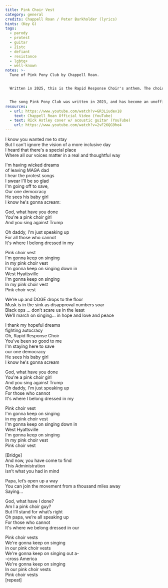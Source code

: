 ```yaml
---
title: Pink Choir Vest
category: general
credits: Chappell Roan / Peter Burkholder (lyrics)
hints: (Key G)
tags:
  - parody
  - protest
  - guitar
  - 21stc
  - defiant
  - resistance
  - lgbtq+
  - well-known
notes: >-
  Tune of Pink Pony Club by Chappell Roan.


  Written in 2025, this is the Rapid Response Choir's anthem. The choir wears pink vests with the RRC logo and name.


  The song Pink Pony Club was written in 2023, and has become an unofficial gay anthem.
resources:
  - url: https://www.youtube.com/watch?v=GR3Liudev18
    text: Chappell Roan Official Video (YouTube)
  - text: RIck Astley cover w/ acoustic guitar (YouTube)
    url: https://www.youtube.com/watch?v=2vF26QG9he4
---
```

I know you wanted me to stay\
But I can't ignore the vision of a more inclusive day\
I heard that there's a special place\
Where all our voices matter in a real and thoughtful way  

I'm having wicked dreams\
of leaving MAGA dad\
I hear the protest songs\
I swear I'll be so glad\
I'm going off to save,\
Our one democracy\
He sees his baby girl\
I know he's gonna scream:  

God, what have you done\
You're a pink choir girl\
And you sing against Trump  

Oh daddy, I'm just speaking up\
For all those who cannot\
It's where I belong dressed in my  

Pink choir vest\
I'm gonna keep on singing\
in my pink choir vest\
I'm gonna keep on singing down in\
West Hyattsville\
I'm gonna keep on singing\
In my pink choir vest\
Pink choir vest  

We’re up and DOGE drops to  the floor\
Musk is in the sink as disapproval numbers soar\
Black ops ... don’t scare us in the least\
We’ll march on singing… in hope and love and peace  

I thank my hopeful dreams\
fighting autocracy\
Oh, Rapid Response Choir\
You've been so good to me\
I'm staying here to save\
our one democracy\
He sees his baby girl\
I know he's gonna scream  

God, what have you done\
You're a pink choir girl\
And you sing against Trump\
Oh daddy, I'm just speaking up\
For those who cannot\
It's where I belong dressed in my  

Pink choir vest\
I'm gonna keep on singing\
in my pink choir vest\
I'm gonna keep on singing down in\
West Hyattsville\
I'm gonna keep on singing\
In my pink choir vest\
Pink choir vest  

\[Bridge]\
And now, you have come to find\
This Administration\
isn’t what you had in mind  

Papa, let’s open up a way\
You can join the movement from a thousand miles away\
Saying…  

God, what have I done?\
Am I a pink choir guy?\
But I’ll stand for what’s right\
Oh papa, we’re all speaking up\
For those who cannot\
It's where we belong dressed in our  

Pink choir vests\
We're gonna keep on singing\
in our pink choir vests\
We're gonna keep on singing out a-\
-cross America\
We're gonna keep on singing\
In our pink choir vests\
Pink choir vests\
\[repeat]
